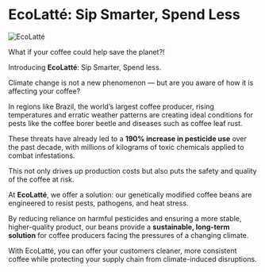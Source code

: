 # EcoLatté: Sip Smarter, Spend Less

![EcoLatté]("C:\Users\vanes\OneDrive\Pictures\ecolatte.png")

What if your coffee could help save the planet?!

Introducing **EcoLatté**: Sip Smarter, Spend less.

Climate change is not a new phenomenon — but are you aware of how it is affecting your coffee?

In regions like Brazil, the world’s largest coffee producer, rising temperatures and erratic weather patterns are creating ideal conditions for pests like the coffee borer beetle and diseases such as coffee leaf rust.

These threats have already led to a **190% increase in pesticide use** over the past decade, with millions of kilograms of toxic chemicals applied to combat infestations.

This not only drives up production costs but also puts the safety and quality of the coffee at risk.

At **EcoLatté**, we offer a solution: our genetically modified coffee beans are engineered to resist pests, pathogens, and heat stress.

By reducing reliance on harmful pesticides and ensuring a more stable, higher-quality product, our beans provide a **sustainable, long-term solution** for coffee producers facing the pressures of a changing climate.

With EcoLatté, you can offer your customers cleaner, more consistent coffee while protecting your supply chain from climate-induced disruptions.

